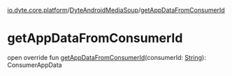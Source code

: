 [io.dyte.core.platform](../index.md)/[DyteAndroidMediaSoup](index.md)/[getAppDataFromConsumerId](get-app-data-from-consumer-id.md)

# getAppDataFromConsumerId


open override fun [getAppDataFromConsumerId](get-app-data-from-consumer-id.md)(consumerId: [String](https://kotlinlang.org/api/latest/jvm/stdlib/kotlin/-string/index.html)): ConsumerAppData
